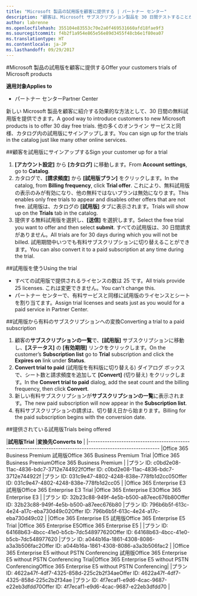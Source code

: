 ```yaml
---
title: "Microsoft 製品の試用版を顧客に提供する | パートナー センター"
description: "顧客は、Microsoft サブスクリプション製品を 30 日間テストすることができます。"
author: labrenne
ms.openlocfilehash: 355104e83553c70e2a0f469531660afd18fae9f3
ms.sourcegitcommit: f4b2f1a954e865e56e89d3455f48cb6e1f80ea07
ms.translationtype: HT
ms.contentlocale: ja-JP
ms.lasthandoff: 09/29/2017
---
```

#<a name="offer-your-customers-trials-of-microsoft-products"></a><span data-ttu-id="c48fa-103">Microsoft 製品の試用版を顧客に提供する</span><span class="sxs-lookup"><span data-stu-id="c48fa-103">Offer your customers trials of Microsoft products</span></span>

**<span data-ttu-id="c48fa-104">適用対象</span><span class="sxs-lookup"><span data-stu-id="c48fa-104">Applies to</span></span>**

-  <span data-ttu-id="c48fa-105">パートナー センター</span><span class="sxs-lookup"><span data-stu-id="c48fa-105">Partner Center</span></span>

<span data-ttu-id="c48fa-106">新しい Microsoft 製品を顧客に紹介する効果的な方法として、30 日間の無料試用版を提供できます。</span><span class="sxs-lookup"><span data-stu-id="c48fa-106">A good way to introduce customers to new Microsoft products is to offer 30 day free trials.</span></span> <span data-ttu-id="c48fa-107">他の多くのオンライン サービスと同様、カタログ内の試用版にサインアップします。</span><span class="sxs-lookup"><span data-stu-id="c48fa-107">You can sign up for the trials in the catalog just like many other online services.</span></span>  

##<a name="sign-your-customer-up-for-a-trial"></a><span data-ttu-id="c48fa-108">顧客を試用版にサインアップする</span><span class="sxs-lookup"><span data-stu-id="c48fa-108">Sign your customer up for a trial</span></span>

1.  <span data-ttu-id="c48fa-109">**[アカウント設定]** から **[カタログ]** に移動します。</span><span class="sxs-lookup"><span data-stu-id="c48fa-109">From **Account settings**, go to **Catalog**.</span></span> 
2.  <span data-ttu-id="c48fa-110">カタログで、**[請求頻度]** から **[試用版プラン]** をクリックします。</span><span class="sxs-lookup"><span data-stu-id="c48fa-110">In the catalog, from **Billing frequency**, click **Trial offer**.</span></span> <span data-ttu-id="c48fa-111">これにより、無料試用版の表示のみが有効になり、他の無料ではないプランは無効になります。</span><span class="sxs-lookup"><span data-stu-id="c48fa-111">This enables only free trials to appear and disables other offers that are not free.</span></span> <span data-ttu-id="c48fa-112">試用版は、カタログの **[試用版]** タブに表示されます。</span><span class="sxs-lookup"><span data-stu-id="c48fa-112">Trials will show up on the **Trials** tab in the catalog.</span></span>
3.  <span data-ttu-id="c48fa-113">提供する無料試用版を選択し、**[送信]** を選択します。</span><span class="sxs-lookup"><span data-stu-id="c48fa-113">Select the free trial you want to offer and then select **submit**.</span></span> <span data-ttu-id="c48fa-114">すべての試用版は、30 日間請求がありません。</span><span class="sxs-lookup"><span data-stu-id="c48fa-114">All trials are for 30 days during which you will not be billed.</span></span> <span data-ttu-id="c48fa-115">試用期間中いつでも有料サブスクリプションに切り替えることができます。</span><span class="sxs-lookup"><span data-stu-id="c48fa-115">You can also convert it to a paid subscription at any time during the trial.</span></span>

##<a name="using-the-trial"></a><span data-ttu-id="c48fa-116">試用版を使う</span><span class="sxs-lookup"><span data-stu-id="c48fa-116">Using the trial</span></span>

- <span data-ttu-id="c48fa-117">すべての試用版で提供されるライセンスの数は 25 です。</span><span class="sxs-lookup"><span data-stu-id="c48fa-117">All trials provide 25 licenses.</span></span> <span data-ttu-id="c48fa-118">これは変更できません。</span><span class="sxs-lookup"><span data-stu-id="c48fa-118">You can't change this.</span></span>
- <span data-ttu-id="c48fa-119">パートナー センターで、有料サービスと同様に試用版のライセンスとシートを割り当てます。</span><span class="sxs-lookup"><span data-stu-id="c48fa-119">Assign trial licenses and seats just as you would for a paid service in Partner Center.</span></span>

##<a name="converting-a-trial-to-a-paid-subscription"></a><span data-ttu-id="c48fa-120">試用版から有料のサブスクリプションへの変換</span><span class="sxs-lookup"><span data-stu-id="c48fa-120">Converting a trial to a paid subscription</span></span>

1.  <span data-ttu-id="c48fa-121">顧客の**サブスクリプションの一覧**で、**[試用版]** サブスクリプションに移動し、**[ステータス]** の **[有効期限]** リンクをクリックします。</span><span class="sxs-lookup"><span data-stu-id="c48fa-121">On the customer’s **Subscription list** go to **Trial** subscription and click the **Expires on** link under **Status**.</span></span>
2.  <span data-ttu-id="c48fa-122">**Convert trial to paid** (試用版を有料版に切り替える) ダイアログ ボックスで、シート数と請求頻度を追加して **[Convert]** (切り替え) をクリックします。</span><span class="sxs-lookup"><span data-stu-id="c48fa-122">In the **Convert trial to paid** dialog, add the seat count and the billing frequency, then click **Convert**.</span></span>
3.  <span data-ttu-id="c48fa-123">新しい有料サブスクリプションが**サブスクリプションの一覧**に表示されます。</span><span class="sxs-lookup"><span data-stu-id="c48fa-123">The new paid subscription will now appear in the **Subscription list**.</span></span>
4.  <span data-ttu-id="c48fa-124">有料サブスクリプションの請求は、切り替え日から始まります。</span><span class="sxs-lookup"><span data-stu-id="c48fa-124">Billing for the paid subscription begins with the conversion date.</span></span>

##<a name="trials-being-offered"></a><span data-ttu-id="c48fa-125">提供されている試用版</span><span class="sxs-lookup"><span data-stu-id="c48fa-125">Trials being offered</span></span> 

|**<span data-ttu-id="c48fa-126">試用版</span><span class="sxs-lookup"><span data-stu-id="c48fa-126">Trial</span></span>**                                               |**<span data-ttu-id="c48fa-127">変換先</span><span class="sxs-lookup"><span data-stu-id="c48fa-127">Converts to</span></span>**                                   |
|------------------------------------------------------------------------------------------------------------
|<span data-ttu-id="c48fa-128">Office 365 Business Premium 試用版</span><span class="sxs-lookup"><span data-stu-id="c48fa-128">Office 365 Business Premium Trial</span></span>                       |<span data-ttu-id="c48fa-129">Office 365 Business Premium</span><span class="sxs-lookup"><span data-stu-id="c48fa-129">Office 365 Business Premium</span></span>                       |
|<span data-ttu-id="c48fa-130">プラン ID: c0bd2e08-11ac-4836-bdc7-3712e744922f</span><span class="sxs-lookup"><span data-stu-id="c48fa-130">Offer ID: c0bd2e08-11ac-4836-bdc7-3712e744922f</span></span>          |<span data-ttu-id="c48fa-131">プラン ID: 031c9e47-4802-4248-838e-778fb1d2cc05</span><span class="sxs-lookup"><span data-stu-id="c48fa-131">Offer ID: 031c9e47-4802-4248-838e-778fb1d2cc05</span></span>    |
|<span data-ttu-id="c48fa-132">Office 365 Enterprise E3 試用版</span><span class="sxs-lookup"><span data-stu-id="c48fa-132">Office 365 Enterprise E3 Trial</span></span>                          |<span data-ttu-id="c48fa-133">Office 365 Enterprise E3</span><span class="sxs-lookup"><span data-stu-id="c48fa-133">Office 365 Enterprise E3</span></span>                          |
|<span data-ttu-id="c48fa-134">プラン ID: 32b23c88-949f-4e5b-b500-a87eec676b80</span><span class="sxs-lookup"><span data-stu-id="c48fa-134">Offer ID: 32b23c88-949f-4e5b-b500-a87eec676b80</span></span>          |<span data-ttu-id="c48fa-135">プラン ID: 796b6b5f-613c-4e24-a17c-eba730d49c02</span><span class="sxs-lookup"><span data-stu-id="c48fa-135">Offer ID: 796b6b5f-613c-4e24-a17c-eba730d49c02</span></span>    |
|<span data-ttu-id="c48fa-136">Office 365 Enterprise E5 試用版</span><span class="sxs-lookup"><span data-stu-id="c48fa-136">Office 365 Enterprise E5 Trial</span></span>                          |<span data-ttu-id="c48fa-137">Office 365 Enterprise E5</span><span class="sxs-lookup"><span data-stu-id="c48fa-137">Office 365 Enterprise E5</span></span>                          |
|<span data-ttu-id="c48fa-138">プラン ID: 64168b63-4bcc-41e0-b5cb-7dc548977620</span><span class="sxs-lookup"><span data-stu-id="c48fa-138">Offer ID: 64168b63-4bcc-41e0-b5cb-7dc548977620</span></span>          |<span data-ttu-id="c48fa-139">プラン ID: a044b16a-1861-4308-8086-a3a3b506fac2</span><span class="sxs-lookup"><span data-stu-id="c48fa-139">Offer ID: a044b16a-1861-4308-8086-a3a3b506fac2</span></span>    |
|<span data-ttu-id="c48fa-140">Office 365 Enterprise E5 without PSTN Conferencing 試用版</span><span class="sxs-lookup"><span data-stu-id="c48fa-140">Office 365 Enterprise E5 without PSTN Conferencing Trial</span></span>|<span data-ttu-id="c48fa-141">Office 365 Enterprise E5 without PSTN Conferencing</span><span class="sxs-lookup"><span data-stu-id="c48fa-141">Office 365 Enterprise E5 without PSTN Conferencing</span></span>|
|<span data-ttu-id="c48fa-142">プラン ID: 4622a47f-4df7-4325-858d-225c2b2f34ae</span><span class="sxs-lookup"><span data-stu-id="c48fa-142">Offer ID: 4622a47f-4df7-4325-858d-225c2b2f34ae</span></span>          |<span data-ttu-id="c48fa-143">プラン ID: 4f7ecaf1-e9d6-4cac-9687-e22eb3dfdd70</span><span class="sxs-lookup"><span data-stu-id="c48fa-143">Offer ID: 4f7ecaf1-e9d6-4cac-9687-e22eb3dfdd70</span></span>    |




















